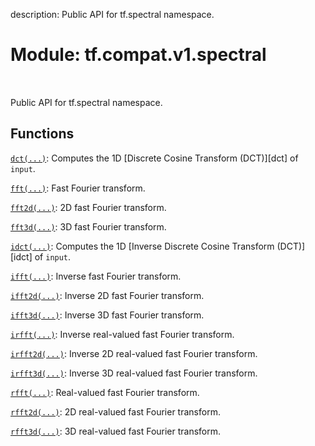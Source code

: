 description: Public API for tf.spectral namespace.

<div itemscope itemtype="http://developers.google.com/ReferenceObject">
<meta itemprop="name" content="tf.compat.v1.spectral" />
<meta itemprop="path" content="Stable" />
</div>

# Module: tf.compat.v1.spectral

<!-- Insert buttons and diff -->

<table class="tfo-notebook-buttons tfo-api nocontent" align="left">

</table>



Public API for tf.spectral namespace.



## Functions

[`dct(...)`](../../../tf/signal/dct.md): Computes the 1D [Discrete Cosine Transform (DCT)][dct] of `input`.

[`fft(...)`](../../../tf/signal/fft.md): Fast Fourier transform.

[`fft2d(...)`](../../../tf/signal/fft2d.md): 2D fast Fourier transform.

[`fft3d(...)`](../../../tf/signal/fft3d.md): 3D fast Fourier transform.

[`idct(...)`](../../../tf/signal/idct.md): Computes the 1D [Inverse Discrete Cosine Transform (DCT)][idct] of `input`.

[`ifft(...)`](../../../tf/signal/ifft.md): Inverse fast Fourier transform.

[`ifft2d(...)`](../../../tf/signal/ifft2d.md): Inverse 2D fast Fourier transform.

[`ifft3d(...)`](../../../tf/signal/ifft3d.md): Inverse 3D fast Fourier transform.

[`irfft(...)`](../../../tf/signal/irfft.md): Inverse real-valued fast Fourier transform.

[`irfft2d(...)`](../../../tf/signal/irfft2d.md): Inverse 2D real-valued fast Fourier transform.

[`irfft3d(...)`](../../../tf/signal/irfft3d.md): Inverse 3D real-valued fast Fourier transform.

[`rfft(...)`](../../../tf/signal/rfft.md): Real-valued fast Fourier transform.

[`rfft2d(...)`](../../../tf/signal/rfft2d.md): 2D real-valued fast Fourier transform.

[`rfft3d(...)`](../../../tf/signal/rfft3d.md): 3D real-valued fast Fourier transform.

